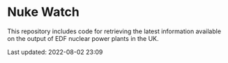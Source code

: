 # Nuke Watch

This repository includes code for retrieving the latest information available on the output of EDF nuclear power plants in the UK.

Last updated: 2022-08-02 23:09